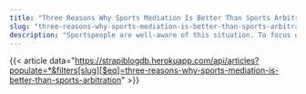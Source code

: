 ```yaml
---
title: "Three Reasons Why Sports Mediation Is Better Than Sports Arbitration"
slug: "three-reasons-why-sports-mediation-is-better-than-sports-arbitration"
description: "Sportspeople are well-aware of this situation. To focus on their performance, they prefer to settle it via sports mediators when they have issues with a player, sponsor, or team management. And this gives them several advantages that would be otherwise impossible in case they adopt sports arbitration. Let’s look at these benefits one by one."
---
```


{{< article data="https://strapiblogdb.herokuapp.com/api/articles?populate=*&filters[slug][$eq]=three-reasons-why-sports-mediation-is-better-than-sports-arbitration" >}}

